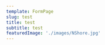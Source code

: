 ```yaml
---
template: FormPage
slug: test
title: test
subtitle: test
featuredImage: './images/NShore.jpg'
---
```

